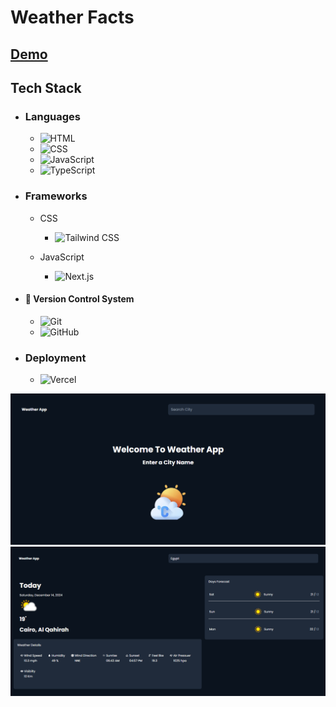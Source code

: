 # Weather Facts

## [Demo](https://weather-app-facts.vercel.app/)

## Tech Stack
- ### Languages
  - ![HTML](https://img.shields.io/badge/HTML-%23E34F26.svg?logo=html5&logoColor=white)
  - ![CSS](https://img.shields.io/badge/CSS-1572B6?logo=css3&logoColor=fff)
  - ![JavaScript](https://img.shields.io/badge/JavaScript-F7DF1E?logo=javascript&logoColor=000)
  - ![TypeScript](https://img.shields.io/badge/TypeScript-3178C6?logo=typescript&logoColor=fff)
- ### Frameworks

  - CSS

    - ![Tailwind CSS](https://img.shields.io/badge/Tailwind%20CSS-%2338B2AC.svg?logo=tailwind-css&logoColor=white)

  - JavaScript
    - ![Next.js](https://img.shields.io/badge/Next.js-black?logo=next.js&logoColor=white)

- #### 🔖 Version Control System

  - ![Git](https://img.shields.io/badge/Git-F05032?logo=git&logoColor=fff)
  - ![GitHub](https://img.shields.io/badge/GitHub-%23121011.svg?logo=github&logoColor=white)

- ### Deployment
  - ![Vercel](https://img.shields.io/badge/Vercel-%23000000.svg?logo=vercel&logoColor=white)

![Home Page](https://github.com/mahmoud-abuyoussef/Weather_App/blob/main/design/home.png)
![Weather Data](https://github.com/mahmoud-abuyoussef/Weather_App/blob/main/design/weather-data.png)
